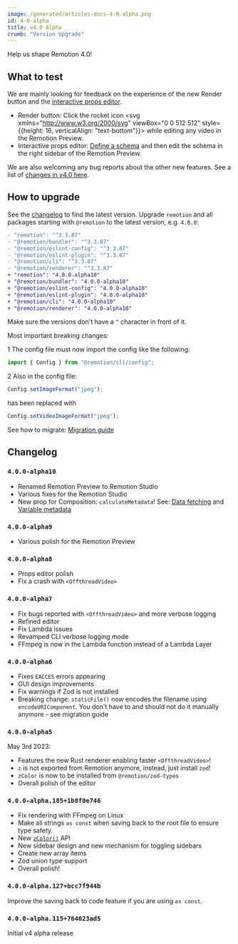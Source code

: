 ```yaml
---
image: /generated/articles-docs-4-0-alpha.png
id: 4-0-alpha
title: v4.0 Alpha
crumb: "Version Upgrade"
---
```


Help us shape Remotion 4.0!

## What to test

We are mainly looking for feedback on the experience of the new Render button and the [interactive props editor](/docs/parametrized-rendering#define-a-schema).

- Render button: Click the rocket icon <svg xmlns="http://www.w3.org/2000/svg" viewBox="0 0 512 512" style={{height: 16, verticalAlign: "text-bottom"}}><path d="M117.8 128H207C286.9-3.7 409.5-8.5 483.9 5.3c11.6 2.2 20.7 11.2 22.8 22.8c13.8 74.4 9 197-122.7 276.9v89.3c0 25.4-13.4 49-35.3 61.9l-88.5 52.5c-7.4 4.4-16.6 4.5-24.1 .2s-12.1-12.2-12.1-20.9l0-114.7c0-22.6-9-44.3-25-60.3s-37.7-25-60.3-25H24c-8.6 0-16.6-4.6-20.9-12.1s-4.2-16.7 .2-24.1l52.5-88.5c13-21.9 36.5-35.3 61.9-35.3zM424 128a40 40 0 1 0 -80 0 40 40 0 1 0 80 0zM166.5 470C132.3 504.3 66 511 28.3 511.9c-16 .4-28.6-12.2-28.2-28.2C1 446 7.7 379.7 42 345.5c34.4-34.4 90.1-34.4 124.5 0s34.4 90.1 0 124.5zm-46.7-36.4c11.4-11.4 11.4-30 0-41.4s-30-11.4-41.4 0c-10.1 10.1-13 28.5-13.7 41.3c-.5 8 5.9 14.3 13.9 13.9c12.8-.7 31.2-3.7 41.3-13.7z"/></svg> while editing any video in the Remotion Preview.
- Interactive props editor: [Define a schema](/docs/parametrized-rendering#define-a-schema) and then edit the schema in the right sidebar of the Remotion Preview.

We are also welcoming any bug reports about the other new features. See a list of [changes in v4.0 here](/blog/4-0).

## How to upgrade

See the [changelog](#changelog) to find the latest version.
Upgrade `remotion` and all packages starting with `@remotion` to the latest version, e.g. `4.0.0`:

```diff title="package.json"
- "remotion": "^3.3.87"
- "@remotion/bundler": "^3.3.87"
- "@remotion/eslint-config": "^3.3.87"
- "@remotion/eslint-plugin": "^3.3.87"
- "@remotion/cli": "^3.3.87"
- "@remotion/renderer": "^3.3.87"
+ "remotion": "4.0.0-alpha10"
+ "@remotion/bundler": "4.0.0-alpha10"
+ "@remotion/eslint-config": "4.0.0-alpha10"
+ "@remotion/eslint-plugin": "4.0.0-alpha10"
+ "@remotion/cli": "4.0.0-alpha10"
+ "@remotion/renderer": "4.0.0-alpha10"
```

Make sure the versions don't have a `^` character in front of it.

Most important breaking changes:

<InlineStep>1</InlineStep> The config file must now import the config like the following:

```ts
import { Config } from "@remotion/cli/config";
```

<InlineStep>2</InlineStep> Also in the config file:

```ts
Config.setImageFormat("jpeg");
```

has been replaced with

```ts
Config.setVideoImageFormat("jpeg");
```

See how to migrate: [Migration guide](/docs/4-0-migration)

## Changelog

### `4.0.0-alpha10`

- Renamed Remotion Preview to Remotion Studio
- Various fixes for the Remotion Studio
- New prop for Composition: `calculateMetadata`! See: [Data fetching](/docs/data-fetching) and [Variable metadata](/docs/dynamic-metadata)

### `4.0.0-alpha9`

- Various polish for the Remotion Preview

### `4.0.0-alpha8`

- Props editor polish
- Fix a crash with `<OffthreadVideo>`

### `4.0.0-alpha7`

- Fix bugs reported with `<OffthreadVideo>` and more verbose logging
- Refined editor
- Fix Lambda issues
- Revamped CLI verbose logging mode
- FFmpeg is now in the Lambda function instead of a Lambda Layer

### `4.0.0-alpha6`

- Fixes `EACCES` errors appearing
- GUI design improvements
- Fix warnings if Zod is not installed
- Breaking change: `staticFile()` now encodes the filename using `encodeURIComponent`. You don't have to and should not do it manually anymore - see migration guide

### `4.0.0-alpha5`

May 3rd 2023:

- Features the new Rust renderer enabling faster `<OffthreadVideo>`!
- `z` is not exported from Remotion anymore, instead, just install `zod`!
- `zColor` is now to be installed from `@remotion/zod-types`
- Overall polish of the editor

### `4.0.0-alpha.185+1b8f0e746`

- Fix rendering with FFmpeg on Linux
- Make all strings `as const` when saving back to the root file to ensure type safety.
- New [`zColor()`](/docs/zod-types/z-color) API
- New sidebar design and new mechanism for toggling sidebars
- Create new array items
- Zod union type support
- Overall polish!

### `4.0.0-alpha.127+bcc7f944b`

Improve the saving back to code feature if you are using `as const`.

### `4.0.0-alpha.115+764023ad5`

Initial v4 alpha release
